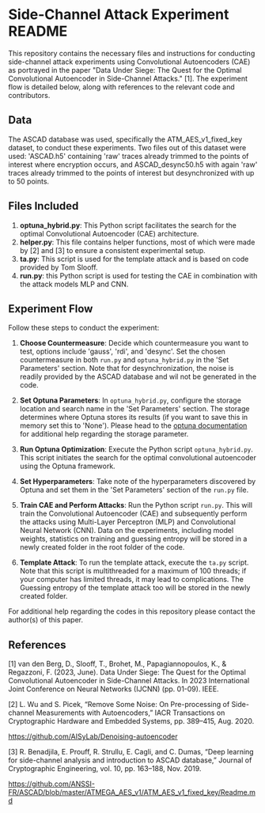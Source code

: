 # Side-Channel Attack Experiment README

This repository contains the necessary files and instructions for conducting side-channel attack experiments using Convolutional Autoencoders (CAE) as portrayed in the paper "Data Under Siege: The Quest for the Optimal Convolutional Autoencoder in Side-Channel Attacks." [1]. The experiment flow is detailed below, along with references to the relevant code and contributors.

## Data
The ASCAD database was used, specifically the ATM_AES_v1_fixed_key dataset, to conduct these experiments. Two files out of this dataset were used: 'ASCAD.h5' containing 'raw' traces already trimmed to the points of interest where encryption occurs, and ASCAD_desync50.h5 with again 'raw' traces already trimmed to the points of interest but desynchronized with up to 50 points.

## Files Included

1. **optuna_hybrid.py**: This Python script facilitates the search for the optimal Convolutional Autoencoder (CAE) architecture.
2. **helper.py**: This file contains helper functions, most of which were made by [2] and [3] to ensure a consistent experimental setup.
3. **ta.py**: This script is used for the template attack and is based on code provided by Tom Slooff.
4. **run.py**: this Python script is used for testing the CAE in combination with the attack models MLP and CNN.

## Experiment Flow

Follow these steps to conduct the experiment:

1. **Choose Countermeasure**: Decide which countermeasure you want to test, options include 'gauss', 'rdi', and 'desync'. Set the chosen countermeasure in both `run.py` and `optuna_hybrid.py` in the 'Set Parameters' section. Note that for desynchronization, the noise is readily provided by the ASCAD database and wil not be generated in the code.

2. **Set Optuna Parameters**: In `optuna_hybrid.py`, configure the storage location and search name in the 'Set Parameters' section. The storage determines where Optuna stores its results (if you want to save this in memory set this to 'None'). Please head to the [optuna documentation](https://optuna.readthedocs.io/en/stable/reference/generated/optuna.study.create_study.html) for additional help regarding the storage parameter.

3. **Run Optuna Optimization**: Execute the Python script `optuna_hybrid.py`. This script initiates the search for the optimal convolutional autoencoder using the Optuna framework.

4. **Set Hyperparameters**: Take note of the hyperparameters discovered by Optuna and set them in the 'Set Parameters' section of the `run.py` file.

5. **Train CAE and Perform Attacks**: Run the Python script `run.py`. This will train the Convolutional Autoencoder (CAE) and subsequently perform the attacks using Multi-Layer Perceptron (MLP) and Convolutional Neural Network (CNN). Data on the experiments, including model weights, statistics on training and guessing entropy will be stored in a newly created folder in the root folder of the code.

6. **Template Attack**: To run the template attack, execute the `ta.py` script. Note that this script is multithreaded for a maximum of 100 threads; if your computer has limited threads, it may lead to complications. The Guessing entropy of the template attack too will be stored in the newly created folder.

For additional help regarding the codes in this repository please contact the author(s) of this paper.

## References
[1]   van den Berg, D., Slooff, T., Brohet, M., Papagiannopoulos, K., & Regazzoni, F. (2023, June). Data Under Siege: The Quest for the Optimal Convolutional Autoencoder in Side-Channel Attacks. In 2023 International Joint Conference on Neural Networks (IJCNN) (pp. 01-09). IEEE.

[2]	  L. Wu and S. Picek, “Remove Some Noise: On Pre-processing of Side-channel 	Measurements with Autoencoders,” IACR Transactions on Cryptographic Hardware and 	Embedded Systems, pp. 389–415, Aug. 2020.

https://github.com/AISyLab/Denoising-autoencoder

[3]	  R. Benadjila, E. Prouff, R. Strullu, E. Cagli, and C. Dumas, “Deep learning for side-channel 	analysis and introduction to ASCAD database,” Journal of Cryptographic Engineering, vol. 	10, pp. 163–188, Nov. 2019.

https://github.com/ANSSI-FR/ASCAD/blob/master/ATMEGA_AES_v1/ATM_AES_v1_fixed_key/Readme.md
